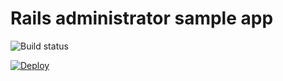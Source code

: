 # Rails administrator sample app

![Build status](https://circleci.com/gh/SenhorBardell/rails-administrator.png?circle-token=84e4da8f366dba5a215c033aeb527a3e58e4335b)

[![Deploy](https://www.herokucdn.com/deploy/button.svg)](https://heroku.com/deploy)